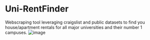 # Uni-RentFinder
Webscraping tool leveraging craigslist and public datasets to find you house/apartment rentals for all major universities and their number 1 campuses.
![image](https://github.com/Renator12/Uni-RentFinder/assets/20189314/4a3d2373-bd47-46e8-845b-3f2343356079)

